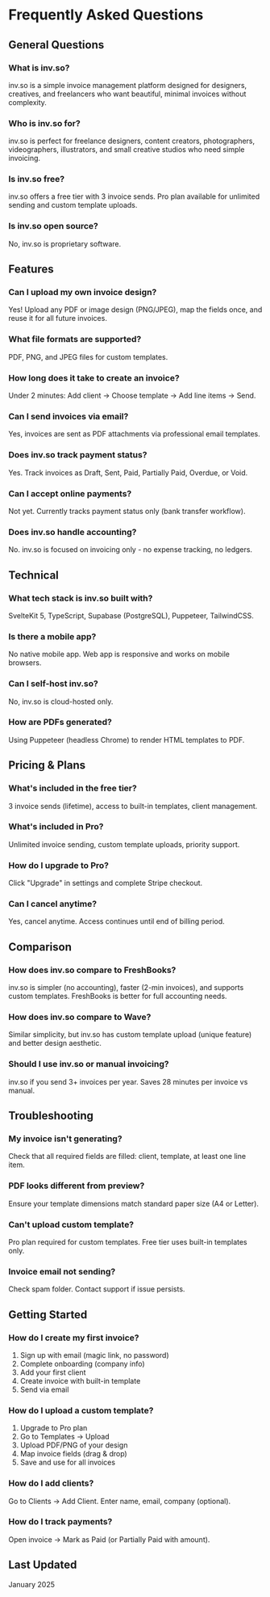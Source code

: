 # Frequently Asked Questions

## General Questions

### What is inv.so?
inv.so is a simple invoice management platform designed for designers, creatives, and freelancers who want beautiful, minimal invoices without complexity.

### Who is inv.so for?
inv.so is perfect for freelance designers, content creators, photographers, videographers, illustrators, and small creative studios who need simple invoicing.

### Is inv.so free?
inv.so offers a free tier with 3 invoice sends. Pro plan available for unlimited sending and custom template uploads.

### Is inv.so open source?
No, inv.so is proprietary software.

## Features

### Can I upload my own invoice design?
Yes! Upload any PDF or image design (PNG/JPEG), map the fields once, and reuse it for all future invoices.

### What file formats are supported?
PDF, PNG, and JPEG files for custom templates.

### How long does it take to create an invoice?
Under 2 minutes: Add client → Choose template → Add line items → Send.

### Can I send invoices via email?
Yes, invoices are sent as PDF attachments via professional email templates.

### Does inv.so track payment status?
Yes. Track invoices as Draft, Sent, Paid, Partially Paid, Overdue, or Void.

### Can I accept online payments?
Not yet. Currently tracks payment status only (bank transfer workflow).

### Does inv.so handle accounting?
No. inv.so is focused on invoicing only - no expense tracking, no ledgers.

## Technical

### What tech stack is inv.so built with?
SvelteKit 5, TypeScript, Supabase (PostgreSQL), Puppeteer, TailwindCSS.

### Is there a mobile app?
No native mobile app. Web app is responsive and works on mobile browsers.

### Can I self-host inv.so?
No, inv.so is cloud-hosted only.

### How are PDFs generated?
Using Puppeteer (headless Chrome) to render HTML templates to PDF.

## Pricing & Plans

### What's included in the free tier?
3 invoice sends (lifetime), access to built-in templates, client management.

### What's included in Pro?
Unlimited invoice sending, custom template uploads, priority support.

### How do I upgrade to Pro?
Click "Upgrade" in settings and complete Stripe checkout.

### Can I cancel anytime?
Yes, cancel anytime. Access continues until end of billing period.

## Comparison

### How does inv.so compare to FreshBooks?
inv.so is simpler (no accounting), faster (2-min invoices), and supports custom templates. FreshBooks is better for full accounting needs.

### How does inv.so compare to Wave?
Similar simplicity, but inv.so has custom template upload (unique feature) and better design aesthetic.

### Should I use inv.so or manual invoicing?
inv.so if you send 3+ invoices per year. Saves 28 minutes per invoice vs manual.

## Troubleshooting

### My invoice isn't generating?
Check that all required fields are filled: client, template, at least one line item.

### PDF looks different from preview?
Ensure your template dimensions match standard paper size (A4 or Letter).

### Can't upload custom template?
Pro plan required for custom templates. Free tier uses built-in templates only.

### Invoice email not sending?
Check spam folder. Contact support if issue persists.

## Getting Started

### How do I create my first invoice?
1. Sign up with email (magic link, no password)
2. Complete onboarding (company info)
3. Add your first client
4. Create invoice with built-in template
5. Send via email

### How do I upload a custom template?
1. Upgrade to Pro plan
2. Go to Templates → Upload
3. Upload PDF/PNG of your design
4. Map invoice fields (drag & drop)
5. Save and use for all invoices

### How do I add clients?
Go to Clients → Add Client. Enter name, email, company (optional).

### How do I track payments?
Open invoice → Mark as Paid (or Partially Paid with amount).

## Last Updated

January 2025
